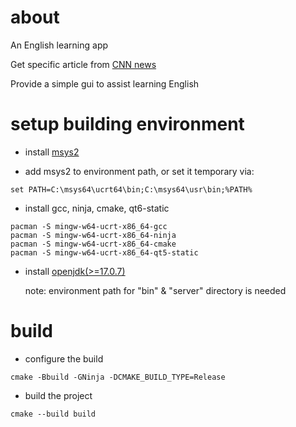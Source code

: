 # about

An English learning app

Get specific article from [CNN news](https://edition.cnn.com/)

Provide a simple gui to assist learning English

# setup building environment

- install [msys2](https://www.msys2.org/)

- add msys2 to environment path, or set it temporary via:

```
set PATH=C:\msys64\ucrt64\bin;C:\msys64\usr\bin;%PATH%
```

- install gcc, ninja, cmake, qt6-static

```
pacman -S mingw-w64-ucrt-x86_64-gcc
pacman -S mingw-w64-ucrt-x86_64-ninja
pacman -S mingw-w64-ucrt-x86_64-cmake
pacman -S mingw-w64-ucrt-x86_64-qt5-static
```

- install [openjdk(>=17.0.7)](https://adoptium.net/)

  note: environment path for "bin" & "server" directory is needed

# build

- configure the build

```
cmake -Bbuild -GNinja -DCMAKE_BUILD_TYPE=Release
```

- build the project

```
cmake --build build
```
